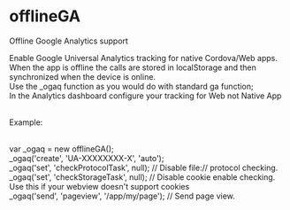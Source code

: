 offlineGA
=========

Offline Google Analytics support

Enable Google Universal Analytics tracking for native Cordova/Web apps.<br/>
When the app is offline the calls are stored in localStorage and then synchronized when the device is online.<br/>
Use the _ogaq function as you would do with standard ga function;<br/>
In the Analytics dashboard configure your tracking for Web not Native App<br/><br/>

Example:<br/><br/>

var _ogaq = new offlineGA();<br/>
_ogaq('create', 'UA-XXXXXXXX-X', 'auto');<br/>
_ogaq('set', 'checkProtocolTask', null); // Disable file:// protocol checking.<br/>
_ogaq('set', 'checkStorageTask', null); // Disable cookie enable checking. Use this if your webview doesn't support cookies<br/>
_ogaq('send', 'pageview', '/app/my/page'); // Send page view.<br/>
